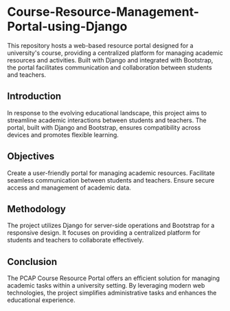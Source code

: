 # Course-Resource-Management-Portal-using-Django
This repository hosts a web-based resource portal designed for a university's course, providing a centralized platform for managing academic resources and activities. Built with Django and integrated with Bootstrap, the portal facilitates communication and collaboration between students and teachers.

## Introduction

In response to the evolving educational landscape, this project aims to streamline academic interactions between students and teachers. The portal, built with Django and Bootstrap, ensures compatibility across devices and promotes flexible learning.

## Objectives

Create a user-friendly portal for managing academic resources.
Facilitate seamless communication between students and teachers.
Ensure secure access and management of academic data.

## Methodology

The project utilizes Django for server-side operations and Bootstrap for a responsive design. It focuses on providing a centralized platform for students and teachers to collaborate effectively.

## Conclusion

The PCAP Course Resource Portal offers an efficient solution for managing academic tasks within a university setting. By leveraging modern web technologies, the project simplifies administrative tasks and enhances the educational experience.
